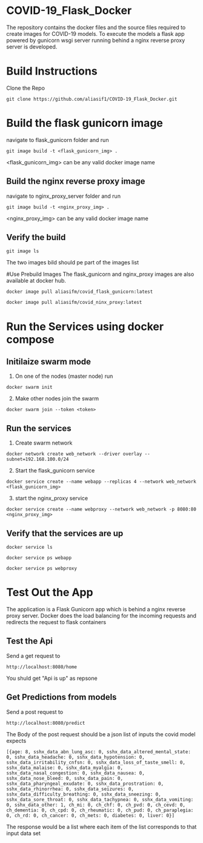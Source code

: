 # COVID-19_Flask_Docker

The repository contains the docker files and the source files required to create images for COVID-19 models. To execute the models a flask app powered by gunicorn wsgi server running behind a nginx reverse proxy server is developed. 

# Build Instructions
Clone the Repo 
```
git clone https://github.com/aliasif1/COVID-19_Flask_Docker.git
```

# Build the flask gunicorn image
navigate to flask_gunicorn folder and run 

```
git image build -t <flask_gunicorn_img> .
```
<flask_gunicorn_img> can be any valid docker image name 

## Build the nginx reverse proxy image
navigate to nginx_proxy_server folder and run 

```
git image build -t <nginx_proxy_img> .
```
<nginx_proxy_img> can be any valid docker image name 

## Verify the build 
```
git image ls
```
The two images bild should pe part of the images list

#Use Prebuild Images 
The flask_gunicorn and nginx_proxy images are also available at docker hub.
```
docker image pull aliasifm/covid_flask_gunicorn:latest
```
```
docker image pull aliasifm/covid_ninx_proxy:latest
```

# Run the Services using docker compose 
## Initilaize swarm mode  
1. On one of the nodes (master node) run
```
docker swarm init 
```

2. Make other nodes join the swarm 
```
docker swarm join --token <token>
```

## Run the services 
1. Create swarm network 
```
docker network create web_network --driver overlay --subnet=192.168.100.0/24
```

2. Start the flask_gunicorn service 
```
docker service create --name webapp --replicas 4 --network web_network <flask_gunicorn_img>
```

3. start the nginx_proxy service
```
docker service create --name webproxy --network web_network -p 8080:80 <nginx_proxy_img>
```

## Verify that the services are up 
```
docker service ls
```

```
docker service ps webapp
```

```
docker service ps webproxy
```

# Test Out the App 
The application is a Flask Gunicorn app which is behind a nginx reverse proxy server. Docker does the load balancing for the incoming requests and redirects the request to flask containers

## Test the Api
Send a get request to
```
http://localhost:8080/home
```
You shuld get "Api is up" as repsone 

## Get Predictions from models
Send a post request to 
```
http://localhost:8080/predict
```

The Body of the post request should be a json list of inputs the covid model expects 
```
[{age: 8, sshx_data_abn_lung_asc: 0, sshx_data_altered_mental_state: 0, sshx_data_headache: 0, sshx_data_hypotension: 0, sshx_data_irritability_cnfsn: 0, sshx_data_loss_of_taste_smell: 0, sshx_data_malaise: 0, sshx_data_myalgia: 0, sshx_data_nasal_congestion: 0, sshx_data_nausea: 0, sshx_data_nose_bleed: 0, sshx_data_pain: 0, sshx_data_pharyngeal_exudate: 0, sshx_data_prostration: 0, sshx_data_rhinorrhea: 0, sshx_data_seizures: 0, sshx_data_difficulty_breathing: 0, sshx_data_sneezing: 0, sshx_data_sore_throat: 0, sshx_data_tachypnea: 0, sshx_data_vomiting: 0, sshx_data_other: 1, ch_mi: 0, ch_chf: 0, ch_pvd: 0, ch_cevd: 0, ch_dementia: 0, ch_cpd: 0, ch_rheumatic: 0, ch_pud: 0, ch_paraplegia: 0, ch_rd: 0, ch_cancer: 0, ch_mets: 0, diabetes: 0, liver: 0}]
```

The response would be a list where each item of the list corresponds to that input data set
